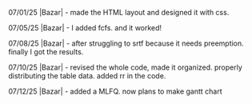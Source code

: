 07/01/25
|Bazar| - made the HTML layout and designed it with css.

07/05/25
|Bazar| - I added fcfs. and it worked!

07/08/25
|Bazar| - after struggling to srtf because it needs preemption. finally I got the results.

07/10/25
|Bazar| - revised the whole code, made it organized. properly distributing the table data. added rr in the code.

07/12/25
|Bazar| - added a MLFQ. now plans to make gantt chart
